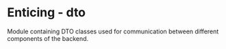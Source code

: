 # Enticing - dto

Module containing DTO classes used for communication between different components of the backend.